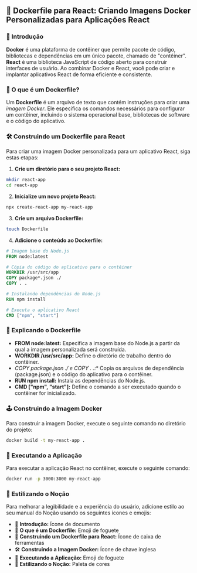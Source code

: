 ## 📝 Dockerfile para React: Criando Imagens Docker Personalizadas para Aplicações React

### 🚀 Introdução

**Docker** é uma plataforma de contêiner que permite pacote de código, bibliotecas e dependências em um único pacote, chamado de "contêiner". **React** é uma biblioteca JavaScript de código aberto para construir interfaces de usuário. Ao combinar Docker e React, você pode criar e implantar aplicativos React de forma eficiente e consistente.

### 🧰 O que é um Dockerfile?

Um **Dockerfile** é um arquivo de texto que contém instruções para criar uma _imagem Docker_. Ele especifica os comandos necessários para configurar um contêiner, incluindo o sistema operacional base, bibliotecas de software e o código do aplicativo.

### 🛠️ Construindo um Dockerfile para React

Para criar uma imagem Docker personalizada para um aplicativo React, siga estas etapas:

1. **Crie um diretório para o seu projeto React:**

```sh
mkdir react-app
cd react-app
```

2. **Inicialize um novo projeto React:**

```sh
npx create-react-app my-react-app
```

3. **Crie um arquivo Dockerfile:**

```sh
touch Dockerfile
```

4. **Adicione o conteúdo ao Dockerfile:**

```dockerfile
# Imagem base do Node.js
FROM node:latest

# Cópia do código do aplicativo para o contêiner
WORKDIR /usr/src/app
COPY package*.json ./
COPY . .

# Instalando dependências do Node.js
RUN npm install

# Executa o aplicativo React
CMD ["npm", "start"]
```

### 🔎 Explicando o Dockerfile

- **FROM node:latest:** Especifica a imagem base do Node.js a partir da qual a imagem personalizada será construída.
- **WORKDIR /usr/src/app:** Define o diretório de trabalho dentro do contêiner.
- **COPY package*.json ./ e COPY . .:** Copia os arquivos de dependência (package.json) e o código do aplicativo para o contêiner.
- **RUN npm install:** Instala as dependências do Node.js.
- **CMD ["npm", "start"]:** Define o comando a ser executado quando o contêiner for inicializado.

### 🕹️ Construindo a Imagem Docker

Para construir a imagem Docker, execute o seguinte comando no diretório do projeto:

```sh
docker build -t my-react-app .
```

### 🚀 Executando a Aplicação

Para executar a aplicação React no contêiner, execute o seguinte comando:

```sh
docker run -p 3000:3000 my-react-app
```

### 🎨 Estilizando o Noção

Para melhorar a legibilidade e a experiência do usuário, adicione estilo ao seu manual do Noção usando os seguintes ícones e emojis:

- 📝 **Introdução:** Ícone de documento
- 🚀 **O que é um Dockerfile:** Emoji de foguete
- 🧰 **Construindo um Dockerfile para React:** Ícone de caixa de ferramentas
- 🛠️ **Construindo a Imagem Docker:** Ícone de chave inglesa
- 🚀 **Executando a Aplicação:** Emoji de foguete
- 🎨 **Estilizando o Noção:** Paleta de cores